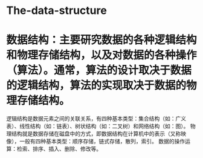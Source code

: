# The-data-structure
# 数据结构：主要研究数据的各种逻辑结构和物理存储结构，以及对数据的各种操作（算法）。通常，算法的设计取决于数据的逻辑结构，算法的实现取决于数据的物理存储结构。

逻辑结构是数据元素之间的关联关系，有四种基本类型：集合结构（如：广义表）、线性结构（如：链表）、树状结构（如：二叉树）和网络结构（如：图）。
物理结构就是数据存储在磁盘中的方式，即数据结构在计算机中的表示（又称映像），一般有四种基本类型：顺序存储，链式存储，散列，索引。
数据的操作运算：检索、排序、插入、删除、修改等。
